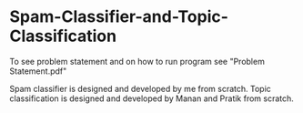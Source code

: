 # Spam-Classifier-and-Topic-Classification

To see problem statement and on how to run program see "Problem Statement.pdf"

Spam classifier is designed and developed by me from scratch.
Topic classification is designed and developed by Manan and Pratik from scratch.
